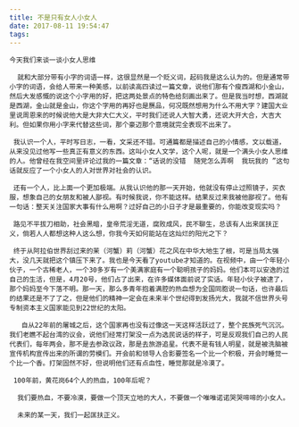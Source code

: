 ```yaml
---
title: 不是只有女人小女人
date: 2017-08-11 19:54:47
tags:
---
```

    今天我们来谈一谈小女人思维

      就和大部分带有小字的词语一样，这很显然是一个贬义词，起码我是这么认为的。但是通常带小字的词语，会给人带来一种美感，以前读高四读过一篇文章，说他们那有个瘦西湖和小金山，然后大发感慨的说这个小字用的好，把这两处景点的特色给刻画出来了。但是我当时想，西湖就是西湖，金山就是金山，你这个字用的再好也是赝品，何况既然想用为什么不用大字？建国大业里说周恩来的时候说他大是大非大仁大义，平时我们还说人大智大勇，还说大开大合，大吉大利。但如果你用小字来代替这些词，那个豪迈那个意境就完全表现不出来了。

     我认识一个人，平时写日志，一看，文采还不错。可通篇都是描述自己的小情感，文以载道，从来没见过他写一些真正有意义的东西。这叫小女人文学，这个人呢，就是一个满头小女人思维的人。他曾经在我空间里评论过我的一篇文章：“话说的没错  随党怎么弄啊  我玩我的 ”这句话就反应了一个小女人的人对世界对社会的认识。

     还有一个人，比上面一个更加极端。从我认识他的那一天开始，他就没有停止过照镜子，买衣服，想象自己的女朋友和被人鄙视。有时候我说，你不能这样。结果反过来我被他鄙视了。他有一句话：整天关注国家大事有什么用啊？过好自己的小日子才是最重要的，你能改变现实吗？

     路见不平拔刀相助，社会黑暗，皇帝荒淫无道，腐败成风，民不聊生，总该有人出来匡扶正义，倘若人人都想这种人这么想，你我今天如何能站在这灿烂的阳光之下？

     终于从阿拉伯世界刮过来的茉（河蟹）莉（河蟹）花之风在中华大地生了根，可是当局太强大，没几天就把这个镇压下来了。我也是今天看了youtube才知道的。在视频中，由一个年轻小伙子，一个古稀老人，一个30多岁有一个美满家庭有一个聪明孩子的妈妈。他们本可以安逸的过自己的生活，但是，4月20号，他们占了出来，在许多媒体面前说了实话。年轻小伙子被逮了，那个妈妈至今下落不明。那一天，那么多青年抱着满腔的热血想为全国同胞说一句话，也许最后的结果还是不了了之，但是他们的精神一定会在未来半个世纪得到发扬光大，我就不信世界头号专制资本主义国家能见到22世纪的太阳。

       自从22年前的屠城之后，这个国家再也没有过像这一天这样活跃过了，整个民族死气沉沉。我们老瞧不起台湾的议会，说他们经常打架没一点为选民说话的样子，可是反观我们自己的人民代表们，每年两会，那不是去参政议政，那是去旅游追星。代表不是有钱人明星，就是被洗脑被宣传机构宣传出来的所谓的劳模们。开会前和领导人合影要签名一个比一个积极，开会时睡觉一个比一个香。打架固然不好，但说明他们还有点血性，睡觉那就是冷漠了。

     100年前，黄花岗64个人的热血，100年后呢？

      我们要热血，不要冷漠，要做一个顶天立地的大人，不要做一个唯唯诺诺哭哭啼啼的小女人。

      未来的某一天，我们一起匡扶正义。